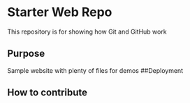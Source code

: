 # Starter Web Repo

This repository is for showing how Git and GitHub work

## Purpose

Sample website with plenty of files for demos
##Deployment

## How to contribute
